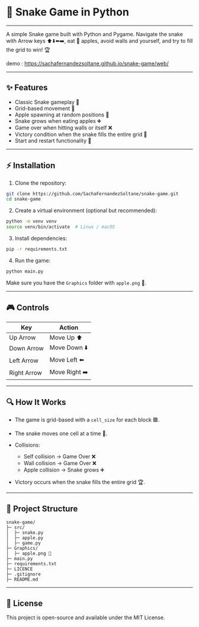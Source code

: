 # 🐍 Snake Game in Python

---

A simple Snake game built with Python and Pygame. Navigate the snake with Arrow keys ⬆️⬇️⬅️➡️, eat 🍎 apples, avoid walls and yourself, and try to fill the grid to win! 🏆

demo : https://sachafernandezsoltane.github.io/snake-game/web/

---

## ✨ Features

* Classic Snake gameplay 🐍
* Grid-based movement 🔲
* Apple spawning at random positions 🍏
* Snake grows when eating apples ➕
* Game over when hitting walls or itself ❌
* Victory condition when the snake fills the entire grid 🏅
* Start and restart functionality 🔄

---

## ⚡ Installation

1. Clone the repository:

```bash
git clone https://github.com/SachaFernandezSoltane/snake-game.git
cd snake-game
```

2. Create a virtual environment (optional but recommended):

```bash
python -m venv venv
source venv/bin/activate  # Linux / macOS
```

3. Install dependencies:

```bash
pip -r requirements.txt
```

4. Run the game:

```bash
python main.py
```

Make sure you have the `Graphics` folder with `apple.png` 🍎.

---

## 🎮 Controls

| Key         | Action        |
| ----------- | ------------- |
| Up Arrow    | Move Up ⬆️    |
| Down Arrow  | Move Down ⬇️  |
| Left Arrow  | Move Left ⬅️  |
| Right Arrow | Move Right ➡️ |

---

## 🔍 How It Works

* The game is grid-based with a `cell_size` for each block 🟩.
* The snake moves one cell at a time 🐍.
* Collisions:

  * Self collision → Game Over ❌
  * Wall collision → Game Over ❌
  * Apple collision → Snake grows ➕
* Victory occurs when the snake fills the entire grid 🏆.

---

## 📂 Project Structure

```
snake-game/
├─ src/
│  ├─ snake.py
│  ├─ apple.py
│  ├─ game.py
├─ Graphics/
│  ├─ apple.png 🍎
├─ main.py
├─ requirements.txt
├─ LICENCE
├─ .gitignore
├─ README.md
```

---
## 📜 License

This project is open-source and available under the MIT License.
